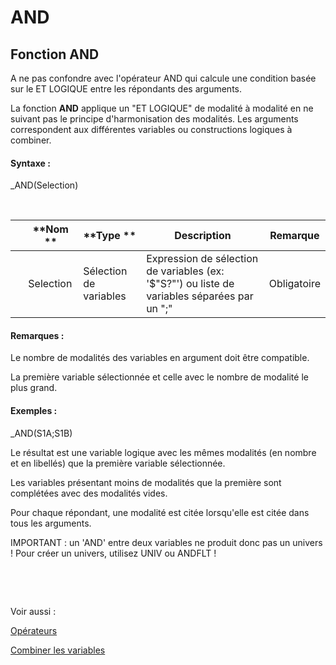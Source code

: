 # AND

## Fonction AND

A ne pas confondre avec l'opérateur AND qui calcule une condition basée sur le ET LOGIQUE entre les répondants des arguments.

La fonction **AND** applique un "ET LOGIQUE" de modalité à modalité en ne suivant pas le principe d'harmonisation des modalités. Les arguments correspondent aux différentes variables ou constructions logiques à combiner.

#### Syntaxe :&nbsp;

\_AND(Selection)

&nbsp;

| &nbsp; | **Nom ** | **Type ** | **Description** | **Remarque** |
| --- | --- | --- | --- | --- |
| &nbsp; | Selection | Sélection de variables | Expression de sélection de variables (ex: '$"S?"') ou liste de variables séparées par un ";" | Obligatoire |


#### Remarques :

Le nombre de modalités des variables en argument doit être compatible.

La première variable sélectionnée et celle avec le nombre de modalité le plus grand.

#### Exemples :

\_AND(S1A;S1B)

Le résultat est une variable logique avec les mêmes modalités (en nombre et en libellés) que la première variable sélectionnée.

Les variables présentant moins de modalités que la première sont complétées avec des modalités vides.

Pour chaque répondant, une modalité est citée lorsqu'elle est citée dans tous les arguments.

IMPORTANT : un 'AND' entre deux variables ne produit donc pas un univers \! Pour créer un univers, utilisez UNIV ou ANDFLT \!

&nbsp;

&nbsp;

Voir aussi :&nbsp;

[Opérateurs](<Operateurs1.md>)

[Combiner les variables](<Combinerlesvariables1.md>)
